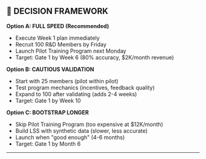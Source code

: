 ## 🎯 DECISION FRAMEWORK

**Option A: FULL SPEED (Recommended)**

- Execute Week 1 plan immediately
- Recruit 100 R&D Members by Friday
- Launch Pilot Training Program next Monday
- Target: Gate 1 by Week 6 (80% accuracy, $2K/month revenue)

**Option B: CAUTIOUS VALIDATION**

- Start with 25 members (pilot within pilot)
- Test program mechanics (incentives, feedback quality)
- Expand to 100 after validating (adds 2-4 weeks)
- Target: Gate 1 by Week 10

**Option C: BOOTSTRAP LONGER**

- Skip Pilot Training Program (too expensive at $12K/month)
- Build LSS with synthetic data (slower, less accurate)
- Launch when "good enough" (4-6 months)
- Target: Gate 1 by Month 6

---
